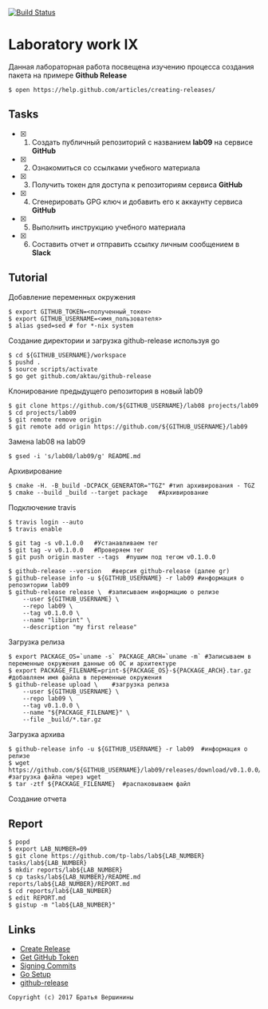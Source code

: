 [![Build Status](https://travis-ci.org/ToshUxanoff/lab06.svg?branch=master)](https://travis-ci.org/ToshUxanoff/lab06)
# Laboratory work IX

Данная лабораторная работа посвещена изучению процесса создания пакета на примере **Github Release**

```ShellSession
$ open https://help.github.com/articles/creating-releases/
```

## Tasks

- [x] 1. Создать публичный репозиторий с названием **lab09** на сервисе **GitHub**
- [x] 2. Ознакомиться со ссылками учебного материала
- [x] 3. Получить токен для доступа к репозиториям сервиса **GitHub**
- [x] 4. Сгенерировать GPG ключ и добавить его к аккаунту сервиса **GitHub**
- [x] 5. Выполнить инструкцию учебного материала
- [x] 6. Составить отчет и отправить ссылку личным сообщением в **Slack**

## Tutorial
Добавление переменных окружения
```ShellSession
$ export GITHUB_TOKEN=<полученный_токен>
$ export GITHUB_USERNAME=<имя_пользователя>
$ alias gsed=sed # for *-nix system
```
Создание директории и загрузка github-release используя go
```ShellSession
$ cd ${GITHUB_USERNAME}/workspace
$ pushd .
$ source scripts/activate
$ go get github.com/aktau/github-release
```
Клонирование предыдущего репозитория в новый lab09
```ShellSession
$ git clone https://github.com/${GITHUB_USERNAME}/lab08 projects/lab09
$ cd projects/lab09
$ git remote remove origin
$ git remote add origin https://github.com/${GITHUB_USERNAME}/lab09
```
Замена lab08 на lab09
```ShellSession
$ gsed -i 's/lab08/lab09/g' README.md
```
Архивирование
```ShellSession
$ cmake -H. -B_build -DCPACK_GENERATOR="TGZ" #тип архивирования - TGZ
$ cmake --build _build --target package   #Архивирование
```
Подключение travis
```ShellSession
$ travis login --auto
$ travis enable
```

```ShellSession
$ git tag -s v0.1.0.0   #Устанавливаем тег
$ git tag -v v0.1.0.0   #Проверяем тег
$ git push origin master --tags  #пушим под тегом v0.1.0.0
```

```ShellSession
$ github-release --version   #версия github-release (далее gr)
$ github-release info -u ${GITHUB_USERNAME} -r lab09 #информация о репозитории lab09
$ github-release release \  #записываем информацию о релизе
    --user ${GITHUB_USERNAME} \
    --repo lab09 \
    --tag v0.1.0.0 \
    --name "libprint" \
    --description "my first release"
```
Загрузка релиза
```ShellSession
$ export PACKAGE_OS=`uname -s` PACKAGE_ARCH=`uname -m` #Записываем в переменные окружения данные об ОС и архитектуре
$ export PACKAGE_FILENAME=print-${PACKAGE_OS}-${PACKAGE_ARCH}.tar.gz  #добавляем имя файла в переменные окружения
$ github-release upload \    #загрузка релиза
    --user ${GITHUB_USERNAME} \
    --repo lab09 \
    --tag v0.1.0.0 \
    --name "${PACKAGE_FILENAME}" \
    --file _build/*.tar.gz
```
Загрузка архива
```ShellSession
$ github-release info -u ${GITHUB_USERNAME} -r lab09  #информация о релизе
$ wget https://github.com/${GITHUB_USERNAME}/lab09/releases/download/v0.1.0.0/${PACKAGE_FILENAME} #загрузка файла через wget
$ tar -ztf ${PACKAGE_FILENAME}  #распаковываем файл
```
Создание отчета
## Report

```ShellSession
$ popd
$ export LAB_NUMBER=09
$ git clone https://github.com/tp-labs/lab${LAB_NUMBER} tasks/lab${LAB_NUMBER}
$ mkdir reports/lab${LAB_NUMBER}
$ cp tasks/lab${LAB_NUMBER}/README.md reports/lab${LAB_NUMBER}/REPORT.md
$ cd reports/lab${LAB_NUMBER}
$ edit REPORT.md
$ gistup -m "lab${LAB_NUMBER}"
```

## Links

- [Create Release](https://help.github.com/articles/creating-releases/)
- [Get GitHub Token](https://help.github.com/articles/creating-a-personal-access-token-for-the-command-line/)
- [Signing Commits](https://help.github.com/articles/signing-commits-with-gpg/)
- [Go Setup](http://www.golangbootcamp.com/book/get_setup)
- [github-release](https://github.com/aktau/github-release)

```
Copyright (c) 2017 Братья Вершинины
```
